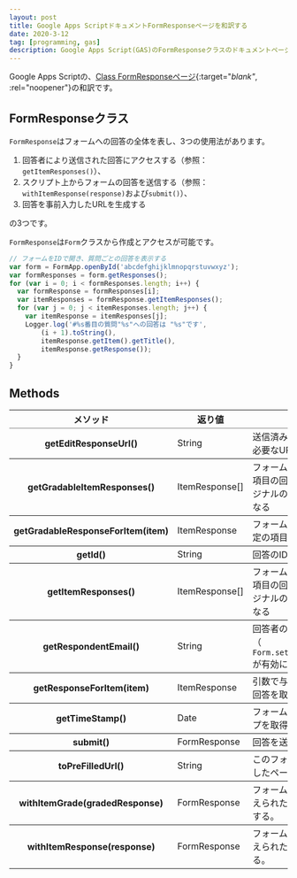 ```yaml
---
layout: post
title: Google Apps ScriptドキュメントFormResponseページを和訳する
date: 2020-3-12
tag: [programming, gas]
description: Google Apps Script(GAS)のFormResponseクラスのドキュメントページの日本語訳です。
---
```

Google Apps Scriptの、[Class FormResponseページ](https://developers.google.com/apps-script/reference/forms/form-response){:target="_blank"_, :rel="noopener"}の和訳です。

## FormResponseクラス

<code>FormResponse</code>はフォームへの回答の全体を表し、3つの使用法があります。
1. 回答者により送信された回答にアクセスする（参照：<code>getItemResponses()</code>）、
2. スクリプト上からフォームの回答を送信する（参照：<code>withItemResponse(response)</code>および<code>submit()</code>）、
3. 回答を事前入力したURLを生成する

の3つです。

<code>FormResponse</code>は<code>Form</code>クラスから作成とアクセスが可能です。

```js
// フォームをIDで開き、質問ごとの回答を表示する
var form = FormApp.openById('abcdefghijklmnopqrstuvwxyz');
var formResponses = form.getResponses();
for (var i = 0; i < formResponses.length; i++) {
  var formResponse = formResponses[i];
  var itemResponses = formResponse.getItemResponses();
  for (var j = 0; j < itemResponses.length; j++) {
    var itemResponse = itemResponses[j];
    Logger.log('#%s番目の質問"%s"への回答は "%s"です',
        (i + 1).toString(),
        itemResponse.getItem().getTitle(),
        itemResponse.getResponse());
  }
}
```

## Methods

<table rules="rows">
  <thead>
    <tr>
      <th scope="col" class="method">メソッド</th>
      <th scope="col" class="return">返り値</th>
      <th scope="col" class="description">概説</th>
    </tr>
  </thead>
  <tbody>
    <tr>
      <th scope="row">getEditResponseUrl()</th>
      <td class="return">String</td>
      <td>送信済みの回答を編集するのに必要なURLを生成</td>
    </tr>
    <tr>
      <th scope="row">getGradableItemResponses()</th>
      <td class="return">ItemResponse[]</td>
      <td>フォーム回答内にあるすべての項目の回答を取得。順番はオリジナルのフォームにある通りになる</td>
    </tr>
    <tr>
      <th scope="row">getGradableResponseForItem(item)</th>
      <td class="return">ItemResponse</td>
      <td>フォームへの回答内にある、特定の項目への回答を取得</td>
    </tr>
    <tr>
      <th scope="row">getId()</th>
      <td class="return">String</td>
      <td>回答のIDを取得</td>
    </tr>
    <tr>
      <th scope="row">getItemResponses()</th>
      <td class="return">ItemResponse[]</td>
      <td>フォーム回答内にあるすべての項目の回答を取得。順番はオリジナルのフォームにある通りになる</td>
      <!-- QUESTION: 上のgetGradableItemResponsesと同じ？ -->
    </tr>
    <tr>
      <th scope="row">getRespondentEmail()</th>
      <td class="return">String</td>
      <td>回答者のメールアドレスを取得（ <code>Form.setCollectEmail(collect)</code>が有効になっている場合） </td>
    </tr>
    <tr>
      <th scope="row">getResponseForItem(item)</th>
      <td class="return">ItemResponse</td>
      <td>引数で与えられた項目に対する回答を取得</td>
    </tr>
    <tr>
      <th scope="row">getTimeStamp()</th>
      <td class="return">Date</td>
      <td>フォーム送信時のタイムスタンプを取得</td>
    </tr>
    <tr>
      <th scope="row">submit()</th>
      <td class="return">FormResponse</td>
      <td>回答を送信する</td>
    </tr>
    <tr>
      <th scope="row">toPreFilledUrl()</th>
      <td class="return">String</td>
      <td>このフォームの回答を事前入力したページの短縮URLを生成</td>
    </tr>
    <tr>
      <th scope="row">withItemGrade(gradedResponse)</th>
      <td class="return">FormResponse</td>
      <td>フォームへの回答に、引数で与えられた項目のグレードを追加する。</td>
    </tr>
    <tr>
      <th scope="row">withItemResponse(response)</th>
      <td class="return">FormResponse</td>
      <td>フォームへの回答に、引数で与えられた項目への回答を追加する。</td>
    </tr>
  </tbody>
</table>

